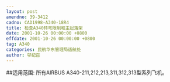 ```yaml
---
layout: post
amendno: 39-3412
cadno: CAD1998-A340-18R4
title: 检查A340转弯限制和主起落架
date: 2001-10-26 00:00:00 +0800
effdate: 2001-10-26 00:00:00 +0800
tag: A340
categories: 民航华东管理局适航处
author: 邬纪召
---
```


##适用范围:
所有AIRBUS A340-211,212,213,311,312,313型系列飞机。

